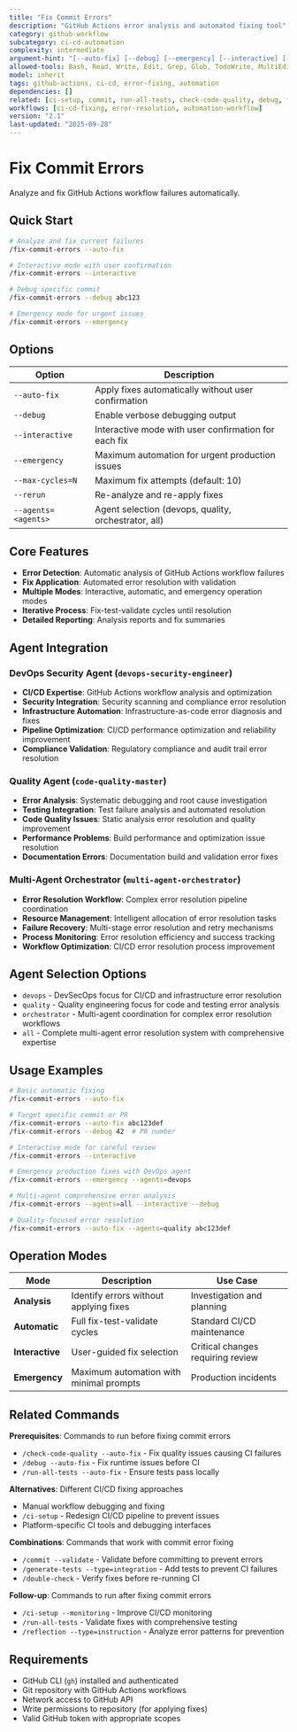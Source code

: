 ```yaml
---
title: "Fix Commit Errors"
description: "GitHub Actions error analysis and automated fixing tool"
category: github-workflow
subcategory: ci-cd-automation
complexity: intermediate
argument-hint: "[--auto-fix] [--debug] [--emergency] [--interactive] [--max-cycles=N] [--agents=devops|quality|orchestrator|all] [commit-hash-or-pr-number]"
allowed-tools: Bash, Read, Write, Edit, Grep, Glob, TodoWrite, MultiEdit, WebSearch
model: inherit
tags: github-actions, ci-cd, error-fixing, automation
dependencies: []
related: [ci-setup, commit, run-all-tests, check-code-quality, debug, fix-github-issue]
workflows: [ci-cd-fixing, error-resolution, automation-workflow]
version: "2.1"
last-updated: "2025-09-28"
---
```


# Fix Commit Errors

Analyze and fix GitHub Actions workflow failures automatically.

## Quick Start

```bash
# Analyze and fix current failures
/fix-commit-errors --auto-fix

# Interactive mode with user confirmation
/fix-commit-errors --interactive

# Debug specific commit
/fix-commit-errors --debug abc123

# Emergency mode for urgent issues
/fix-commit-errors --emergency
```

## Options

| Option | Description |
|--------|-------------|
| `--auto-fix` | Apply fixes automatically without user confirmation |
| `--debug` | Enable verbose debugging output |
| `--interactive` | Interactive mode with user confirmation for each fix |
| `--emergency` | Maximum automation for urgent production issues |
| `--max-cycles=N` | Maximum fix attempts (default: 10) |
| `--rerun` | Re-analyze and re-apply fixes |
| `--agents=<agents>` | Agent selection (devops, quality, orchestrator, all) |

## Core Features

- **Error Detection**: Automatic analysis of GitHub Actions workflow failures
- **Fix Application**: Automated error resolution with validation
- **Multiple Modes**: Interactive, automatic, and emergency operation modes
- **Iterative Process**: Fix-test-validate cycles until resolution
- **Detailed Reporting**: Analysis reports and fix summaries

## Agent Integration

### DevOps Security Agent (`devops-security-engineer`)
- **CI/CD Expertise**: GitHub Actions workflow analysis and optimization
- **Security Integration**: Security scanning and compliance error resolution
- **Infrastructure Automation**: Infrastructure-as-code error diagnosis and fixes
- **Pipeline Optimization**: CI/CD performance optimization and reliability improvement
- **Compliance Validation**: Regulatory compliance and audit trail error resolution

### Quality Agent (`code-quality-master`)
- **Error Analysis**: Systematic debugging and root cause investigation
- **Testing Integration**: Test failure analysis and automated resolution
- **Code Quality Issues**: Static analysis error resolution and quality improvement
- **Performance Problems**: Build performance and optimization issue resolution
- **Documentation Errors**: Documentation build and validation error fixes

### Multi-Agent Orchestrator (`multi-agent-orchestrator`)
- **Error Resolution Workflow**: Complex error resolution pipeline coordination
- **Resource Management**: Intelligent allocation of error resolution tasks
- **Failure Recovery**: Multi-stage error resolution and retry mechanisms
- **Process Monitoring**: Error resolution efficiency and success tracking
- **Workflow Optimization**: CI/CD error resolution process improvement

## Agent Selection Options

- `devops` - DevSecOps focus for CI/CD and infrastructure error resolution
- `quality` - Quality engineering focus for code and testing error analysis
- `orchestrator` - Multi-agent coordination for complex error resolution workflows
- `all` - Complete multi-agent error resolution system with comprehensive expertise

## Usage Examples

```bash
# Basic automatic fixing
/fix-commit-errors --auto-fix

# Target specific commit or PR
/fix-commit-errors --auto-fix abc123def
/fix-commit-errors --debug 42  # PR number

# Interactive mode for careful review
/fix-commit-errors --interactive

# Emergency production fixes with DevOps agent
/fix-commit-errors --emergency --agents=devops

# Multi-agent comprehensive error analysis
/fix-commit-errors --agents=all --interactive --debug

# Quality-focused error resolution
/fix-commit-errors --auto-fix --agents=quality abc123def
```

## Operation Modes

| Mode | Description | Use Case |
|------|-------------|----------|
| **Analysis** | Identify errors without applying fixes | Investigation and planning |
| **Automatic** | Full fix-test-validate cycles | Standard CI/CD maintenance |
| **Interactive** | User-guided fix selection | Critical changes requiring review |
| **Emergency** | Maximum automation with minimal prompts | Production incidents |

## Related Commands

**Prerequisites**: Commands to run before fixing commit errors
- `/check-code-quality --auto-fix` - Fix quality issues causing CI failures
- `/debug --auto-fix` - Fix runtime issues before CI
- `/run-all-tests --auto-fix` - Ensure tests pass locally

**Alternatives**: Different CI/CD fixing approaches
- Manual workflow debugging and fixing
- `/ci-setup` - Redesign CI/CD pipeline to prevent issues
- Platform-specific CI tools and debugging interfaces

**Combinations**: Commands that work with commit error fixing
- `/commit --validate` - Validate before committing to prevent errors
- `/generate-tests --type=integration` - Add tests to prevent CI failures
- `/double-check` - Verify fixes before re-running CI

**Follow-up**: Commands to run after fixing commit errors
- `/ci-setup --monitoring` - Improve CI/CD monitoring
- `/run-all-tests` - Validate fixes with comprehensive testing
- `/reflection --type=instruction` - Analyze error patterns for prevention

## Requirements

- GitHub CLI (`gh`) installed and authenticated
- Git repository with GitHub Actions workflows
- Network access to GitHub API
- Write permissions to repository (for applying fixes)
- Valid GitHub token with appropriate scopes
